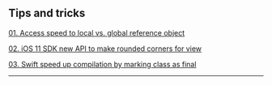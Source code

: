 ## Tips and tricks

[01. Access speed to local vs. global reference object](https://github.com/mikehouse/iOS-Tricks/blob/master/Tips%20and%20Tricks/01.%20Access%20speed%20local%20vs.%20global%20reference%20object/README.md)

[02. iOS 11 SDK new API to make rounded corners for view](https://github.com/mikehouse/iOS-Tricks/blob/master/Tips%20and%20Tricks/02.%20iOS%2011%20SDK%20new%20API%20to%20make%20rounded%20corners/README.md)

[03. Swift speed up compilation by marking class as final](https://github.com/mikehouse/iOS-Tricks/tree/master/Tips%20and%20Tricks/03.%20Swift%20speed%20up%20compilation%20by%20marking%20class%20as%20final)

---

